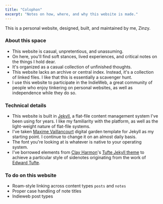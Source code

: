 ```yaml
---
title: "Colophon"
excerpt: "Notes on how, where, and why this website is made."
---
```

This is a personal website, designed, built, and maintained by me, Zinzy.

### About this space
- This website is casual, unpretentious, and unassuming.
- On here, you'll find soft stances, lived experiences, and critical notes on the things I hold dear. 
- It's organized as a casual collection of unfinished thoughts.
- This website lacks an archive or central index. Instead, it's a collection of linked files. I like that this is essentially a scavenger hunt.
- I use this website to participate in the IndieWeb, a great community of people who enjoy tinkering on personal websites, as well as independence while they do so.

### Technical details
- This website is built in [Jekyll](https://jekyllrb.com/), a flat-file content management system I've been using for years. I like my familiarity with the platform, as well as the light-weight nature of flat-file systems.
- I've taken [Maxime Vaillancourt](https://github.com/maximevaillancourt/digital-garden-jekyll-template) digital garden template for Jekyll as my starting point. I continue to change it on an almost daily basis.
- The font you're looking at is whatever is native to your operating system.
- I've borrowed elements from [Clay Harmon](https://www.clayharmon.com/)'s [Tufte Jekyll theme](https://github.com/clayh53/tufte-jekyll/tree/4bee109052ce50ac97f03efd41d4988a43f4a456) to achieve a particular style of sidenotes originating from the work of [Edward Tufte](https://en.wikipedia.org/wiki/Edward_Tufte).

### To do on this website
- Roam-style linking across content types `posts` and `notes`
- Proper case handling of note titles
- Indieweb post types